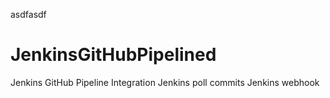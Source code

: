 asdfasdf

# JenkinsGitHubPipelined
Jenkins GitHub Pipeline Integration
Jenkins poll commits
Jenkins webhook
